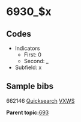 # 6930\_$x

## Codes

-   Indicators
    -   First: 0
    -   Second: \_
-   Subfield: x

## Sample bibs

662146 [Quicksearch](https://search.library.yale.edu/catalog/662146) [VXWS](http://prodorbis.library.yale.edu:7014/vxws/GetHoldingsService?bibId=662146)

**Parent topic:**[693](../../tags/693/693.md)


